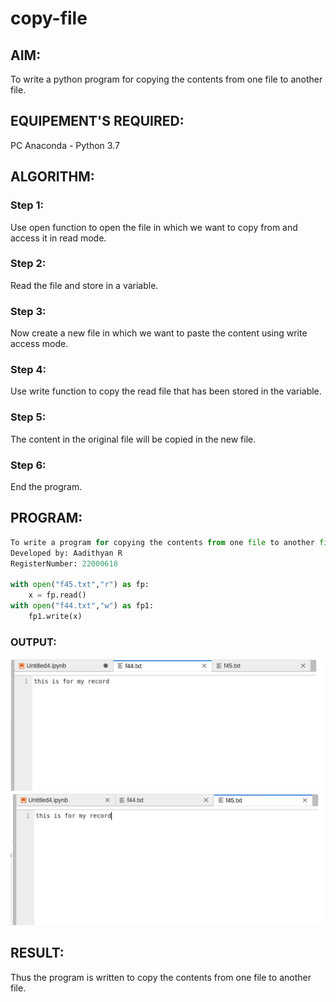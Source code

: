# copy-file
## AIM:
To write a python program for copying the contents from one file to another file.
## EQUIPEMENT'S REQUIRED: 
PC
Anaconda - Python 3.7
## ALGORITHM: 
### Step 1:

Use open function to open the file in which we want to copy from and access it in read mode.

### Step 2: 

Read the file and store in a variable.
 
### Step 3: 

Now create a new file in which we want to paste the content using write access mode.


### Step 4: 

Use write function to copy the read file that has been stored in the variable.

### Step 5: 

The content in the original file will be copied in the new file.

### Step 6: 

End the program.

## PROGRAM:
```python
To write a program for copying the contents from one file to another file.
Developed by: Aadithyan R 
RegisterNumber: 22000618

with open("f45.txt","r") as fp:
    x = fp.read()
with open("f44.txt","w") as fp1:
    fp1.write(x)
```

### OUTPUT:
![output](copy1.png)
![output](copy2.png)



## RESULT:
Thus the program is written to copy the contents from one file to another file.